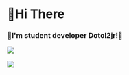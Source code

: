 <h1>👋Hi There</h1>
<h3>🎈I'm student developer Dotol2jr!🎈</h3>

![](https://github-readme-stats.vercel.app/api?username=dotol2jr&show_icons=true&theme=dark)
<br />
<br />
![](https://github-readme-stats.vercel.app/api/top-langs/?username=dotol2jr&langs_count=8&layout=compact&theme=dark)
